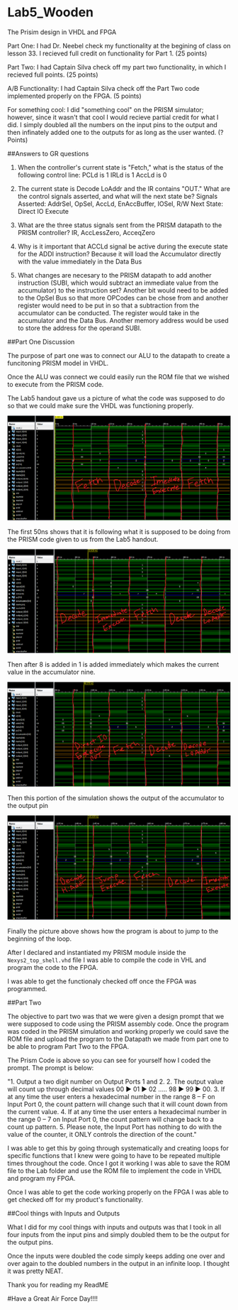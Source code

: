 Lab5_Wooden
===========

The Prisim design in VHDL and FPGA


Part One: I had Dr. Neebel check my functionality at the begining of class on lesson 33. I recieved full credit on functionality
for Part 1.  (25 points)

Part Two: I had Captain Silva check off my part two functionality, in which I recieved full points. (25 points)

A/B Functionality: I had Captain Silva check off the Part Two code implemented properly on the FPGA. (5 points)

For something cool: I did "something cool" on the PRISM simulator; however, since it wasn't that cool I would recieve
partial credit for what I did. I simply doubled all the numbers on the input pins to the output and then infinately added one to the outputs for as long as the user wanted. (? Points)

##Answers to GR questions

1) When the controller's current state is "Fetch," what is the status of the following control line:
            PCLd is 1
            IRLd is 1
            AccLd is 0

2) The current state is Decode LoAddr and the IR contains "OUT." What are the control signals asserted, and what
will the next state be?
            Signals Asserted: AddrSel, OpSel, AccLd, EnAccBuffer, IOSel, R/W
            Next State: Direct IO Execute
            
3) What are the three status signals sent from the PRISM datapath to the PRISM controller?
        IR, AccLessZero, AcceqZero
        
4) Why is it important that ACCLd signal be active during the execute state for the ADDI instruction?
        Because it will load the Accumulator directly with the value immediately in the Data Bus
        
5) What changes are necesary to the PRISM datapath to add another instruction (SUBI, which would subtract an immediate
value from the accumulator) to the instruction set?
        Another bit would need to be added to the OpSel Bus so that more OPCodes can be chose from and another 
        register would need to be put in so that a subtraction from the accumulator can be conducted. The register
        would take in the accumulator and the Data Bus. Another memory address would be used to store the address
        for the operand SUBI.


##Part One Discussion

The purpose of part one was to connect our ALU to the datapath to create a funcitoning PRISM model in VHDL.

Once the ALU was connect we could easily run the ROM file that we wished to execute from the PRISM code.

The Lab5 handout gave us a picture of what the code was supposed to do so that we could make sure the VHDL was functioning
properly.

![alt text](https://raw.githubusercontent.com/JarrodWooden/Lab5_Wooden/master/to50ns.PNG "First 50 nano seconds")

The first 50ns shows that it is following what it is supposed to be doing from the PRISM code given to us from the Lab5 
handout.

![alt text](https://raw.githubusercontent.com/JarrodWooden/Lab5_Wooden/master/to85ns.PNG "85 nano seconds")

Then after 8 is added in 1 is added immediately which makes the current value in the accumulator nine.

![alt text](https://raw.githubusercontent.com/JarrodWooden/Lab5_Wooden/master/to130ns.PNG "135 nano seconds")

Then this portion of the simulation shows the output of the accumulator to the output pin

![alt text](https://raw.githubusercontent.com/JarrodWooden/Lab5_Wooden/master/to175ns.PNG "180 nano seconds")

Finally the picture above shows how the program is about to jump to the beginning of the loop.

After I declared and instantiated my PRISM module inside the `Nexys2_top_shell.vhd` file I was able to compile the
code in VHL and program the code to the FPGA.

I was able to get the functionaly checked off once the FPGA was programmed.

##Part Two

The objective to part two was that we were given a design prompt that we were supposed to code using the PRISM assembly
code. Once the program was coded in the PRISM simulation and working properly we could save the ROM file and upload the
program to the Datapath we made from part one to be able to program Part Two to the FPGA.

The Prism Code is above so you can see for yourself how I coded the prompt. The prompt is below:

"1. Output a two digit number on Output Ports 1 and 2. 
2. The output value will count up through decimal values 00 ► 01 ► 02 ….. 98 ► 99 ► 00.
3. If at any time the user enters a hexadecimal number in the range 8 – F on Input Port 0, the count pattern will change
    such that it will count down from the current value. 
4. If at any time the user enters a hexadecimal number in the range 0 – 7 on Input Port 0, the count pattern will change     back to a count up pattern. 
5. Please note, the Input Port has nothing to do with the value of the counter, it ONLY controls the direction of the 
    count."

I was able to get this by going through systematically and creating loops for specific functions that I knew were going
to have to be repeated multiple times throughout the code. Once I got it working I was able to save the ROM file
to the Lab folder and use the ROM file to implement the code in VHDL and program my FPGA.

Once I was able to get the code working properly on the FPGA I was able to get checked off for my product's functionality.

##Cool things with Inputs and Outputs

What I did for my cool things with inputs and outputs was that I took in all four inputs from the input pins and simply
doubled them to be the output for the output pins.

Once the inputs were doubled the code simply keeps adding one over and over again to the doubled numbers in the output
in an infinite loop. I thought it was pretty NEAT.

Thank you for reading my ReadME

#Have a Great Air Force Day!!!!



